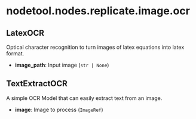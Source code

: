# nodetool.nodes.replicate.image.ocr

## LatexOCR

Optical character recognition to turn images of latex equations into latex format.

- **image_path**: Input image (`str | None`)

## TextExtractOCR

A simple OCR Model that can easily extract text from an image.

- **image**: Image to process (`ImageRef`)


